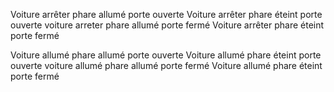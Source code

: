 Voiture arrêter phare allumé porte ouverte
Voiture arrêter phare éteint porte ouverte
voiture arreter phare allumé porte fermé
Voiture arrêter phare éteint porte fermé

Voiture allumé phare allumé porte ouverte
Voiture allumé phare éteint porte ouverte
voiture allumé phare allumé porte fermé
Voiture allumé phare éteint porte fermé


